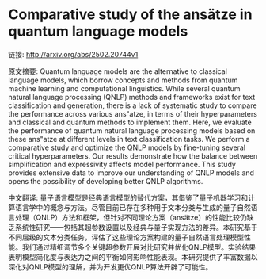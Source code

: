 # Comparative study of the ansätze in quantum language models

链接: http://arxiv.org/abs/2502.20744v1

原文摘要:
Quantum language models are the alternative to classical language models,
which borrow concepts and methods from quantum machine learning and
computational linguistics. While several quantum natural language processing
(QNLP) methods and frameworks exist for text classification and generation,
there is a lack of systematic study to compare the performance across various
ans\"atze, in terms of their hyperparameters and classical and quantum methods
to implement them. Here, we evaluate the performance of quantum natural
language processing models based on these ans\"atze at different levels in text
classification tasks. We perform a comparative study and optimize the QNLP
models by fine-tuning several critical hyperparameters. Our results demonstrate
how the balance between simplification and expressivity affects model
performance. This study provides extensive data to improve our understanding of
QNLP models and opens the possibility of developing better QNLP algorithms.

中文翻译:
量子语言模型是经典语言模型的替代方案，其借鉴了量子机器学习和计算语言学中的概念与方法。尽管目前已存在多种用于文本分类与生成的量子自然语言处理（QNLP）方法和框架，但针对不同理论方案（ansätze）的性能比较仍缺乏系统性研究——包括其超参数设置以及经典与量子实现方法的差异。本研究基于不同层级的文本分类任务，评估了这些理论方案构建的量子自然语言处理模型性能。我们通过精细调节多个关键超参数开展对比研究并优化QNLP模型。实验结果表明模型简化度与表达力之间的平衡如何影响性能表现。本研究提供了丰富数据以深化对QNLP模型的理解，并为开发更优QNLP算法开辟了可能性。


